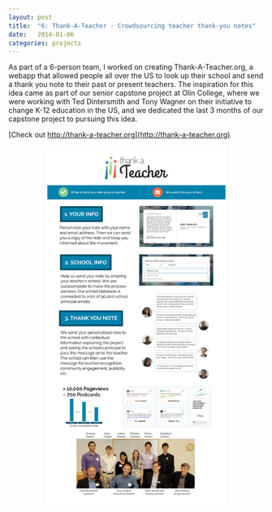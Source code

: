 ```yaml
---
layout: post
title:  "6: Thank-A-Teacher - Crowdsourcing teacher thank-you notes"
date:   2014-01-06
categories: projects
---
```


As part of a 6-person team, I worked on creating Thank-A-Teacher.org, a webapp that allowed people all over the US to look up their school and send a thank you note to their past or present teachers. The inspiration for this idea came as part of our senior capstone project at Olin College, where we were working with Ted Dintersmith and Tony Wagner on their initiative to change K-12 education in the US, and we dedicated the last 3 months of our capstone project to pursuing this idea.

[Check out http://thank-a-teacher.org](http://thank-a-teacher.org)

<center><img src="/images/projects/thankateacherposter.jpg" width="70%"></center>